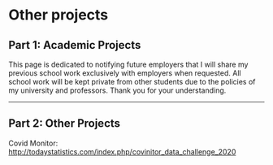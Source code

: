 # Other projects
## Part 1: Academic Projects

This page is dedicated to notifying future employers that I will share my previous school work exclusively with employers when requested.
All school work will be kept private from other students due to the policies of my university and professors.
Thank you for your understanding.

-----------------------------------

## Part 2: Other Projects
Covid Monitor: http://todaystatistics.com/index.php/covinitor_data_challenge_2020
